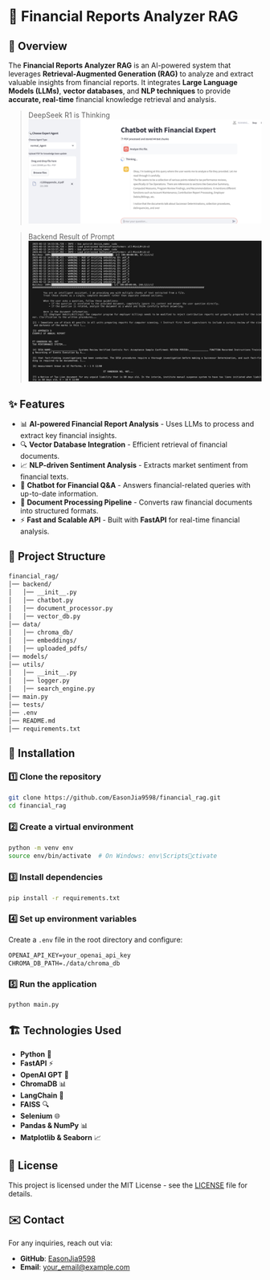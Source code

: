 # 🚀 Financial Reports Analyzer RAG

## 📌 Overview
The **Financial Reports Analyzer RAG** is an AI-powered system that leverages **Retrieval-Augmented Generation (RAG)** to analyze and extract valuable insights from financial reports. It integrates **Large Language Models (LLMs)**, **vector databases**, and **NLP techniques** to provide **accurate, real-time** financial knowledge retrieval and analysis.

> DeepSeek R1 is Thinking
![DeepSeek R1 is Thinking](./images/0_thinking.png)

> Backend Result of Prompt
![Backend Result of Prompt](./images/2_backend.png)

## ✨ Features
- 📊 **AI-powered Financial Report Analysis** - Uses LLMs to process and extract key financial insights.
- 🔍 **Vector Database Integration** - Efficient retrieval of financial documents.
- 📈 **NLP-driven Sentiment Analysis** - Extracts market sentiment from financial texts.
- 🤖 **Chatbot for Financial Q&A** - Answers financial-related queries with up-to-date information.
- 📂 **Document Processing Pipeline** - Converts raw financial documents into structured formats.
- ⚡ **Fast and Scalable API** - Built with **FastAPI** for real-time financial analysis.

## 📂 Project Structure
```
financial_rag/
│── backend/
│   │── __init__.py
│   │── chatbot.py
│   │── document_processor.py
│   │── vector_db.py
│── data/
│   │── chroma_db/
│   │── embeddings/
│   │── uploaded_pdfs/
│── models/
│── utils/
│   │── __init__.py
│   │── logger.py
│   │── search_engine.py
│── main.py
│── tests/
│── .env
│── README.md
│── requirements.txt
```

## 🔧 Installation
### 1️⃣ **Clone the repository**
```sh
git clone https://github.com/EasonJia9598/financial_rag.git
cd financial_rag
```

### 2️⃣ **Create a virtual environment**
```sh
python -m venv env
source env/bin/activate  # On Windows: env\Scriptsctivate
```

### 3️⃣ **Install dependencies**
```sh
pip install -r requirements.txt
```

### 4️⃣ **Set up environment variables**
Create a `.env` file in the root directory and configure:
```
OPENAI_API_KEY=your_openai_api_key
CHROMA_DB_PATH=./data/chroma_db
```

### 5️⃣ **Run the application**
```sh
python main.py
```

## 🏗️ Technologies Used
- **Python** 🐍
- **FastAPI** ⚡
- **OpenAI GPT** 🤖
- **ChromaDB** 📊
- **LangChain** 🧠
- **FAISS** 🔍
- **Selenium** 🌐
- **Pandas & NumPy** 📊
- **Matplotlib & Seaborn** 📈

## 📜 License
This project is licensed under the MIT License - see the [LICENSE](LICENSE) file for details.

## ✉️ Contact
For any inquiries, reach out via:
- **GitHub**: [EasonJia9598](https://github.com/EasonJia9598)
- **Email**: your_email@example.com
